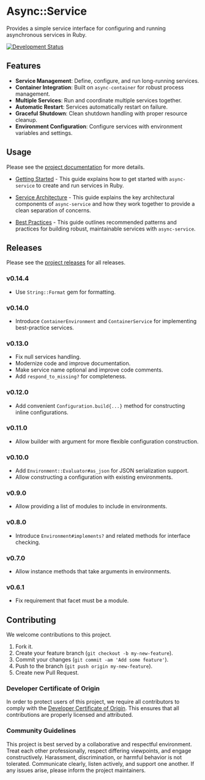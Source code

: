 # Async::Service

Provides a simple service interface for configuring and running asynchronous services in Ruby.

[![Development Status](https://github.com/socketry/async-service/workflows/Test/badge.svg)](https://github.com/socketry/async-service/actions?workflow=Test)

## Features

  - **Service Management**: Define, configure, and run long-running services.
  - **Container Integration**: Built on `async-container` for robust process management.
  - **Multiple Services**: Run and coordinate multiple services together.
  - **Automatic Restart**: Services automatically restart on failure.
  - **Graceful Shutdown**: Clean shutdown handling with proper resource cleanup.
  - **Environment Configuration**: Configure services with environment variables and settings.

## Usage

Please see the [project documentation](https://socketry.github.io/async-service/) for more details.

  - [Getting Started](https://socketry.github.io/async-service/guides/getting-started/index) - This guide explains how to get started with `async-service` to create and run services in Ruby.

  - [Service Architecture](https://socketry.github.io/async-service/guides/service-architecture/index) - This guide explains the key architectural components of `async-service` and how they work together to provide a clean separation of concerns.

  - [Best Practices](https://socketry.github.io/async-service/guides/best-practices/index) - This guide outlines recommended patterns and practices for building robust, maintainable services with `async-service`.

## Releases

Please see the [project releases](https://socketry.github.io/async-service/releases/index) for all releases.

### v0.14.4

  - Use `String::Format` gem for formatting.

### v0.14.0

  - Introduce `ContainerEnvironment` and `ContainerService` for implementing best-practice services.

### v0.13.0

  - Fix null services handling.
  - Modernize code and improve documentation.
  - Make service name optional and improve code comments.
  - Add `respond_to_missing?` for completeness.

### v0.12.0

  - Add convenient `Configuration.build{...}` method for constructing inline configurations.

### v0.11.0

  - Allow builder with argument for more flexible configuration construction.

### v0.10.0

  - Add `Environment::Evaluator#as_json` for JSON serialization support.
  - Allow constructing a configuration with existing environments.

### v0.9.0

  - Allow providing a list of modules to include in environments.

### v0.8.0

  - Introduce `Environment#implements?` and related methods for interface checking.

### v0.7.0

  - Allow instance methods that take arguments in environments.

### v0.6.1

  - Fix requirement that facet must be a module.

## Contributing

We welcome contributions to this project.

1.  Fork it.
2.  Create your feature branch (`git checkout -b my-new-feature`).
3.  Commit your changes (`git commit -am 'Add some feature'`).
4.  Push to the branch (`git push origin my-new-feature`).
5.  Create new Pull Request.

### Developer Certificate of Origin

In order to protect users of this project, we require all contributors to comply with the [Developer Certificate of Origin](https://developercertificate.org/). This ensures that all contributions are properly licensed and attributed.

### Community Guidelines

This project is best served by a collaborative and respectful environment. Treat each other professionally, respect differing viewpoints, and engage constructively. Harassment, discrimination, or harmful behavior is not tolerated. Communicate clearly, listen actively, and support one another. If any issues arise, please inform the project maintainers.
